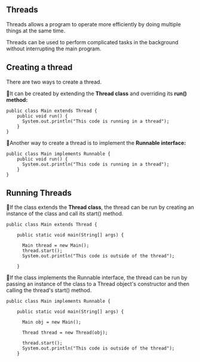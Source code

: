 ## Threads
Threads allows a program to operate more efficiently by doing multiple things at the same time.

Threads can be used to perform complicated tasks in the background without interrupting the main program.

## Creating a thread
There are two ways to create a thread.

🔸It can be created by extending the **Thread class** and overriding its **run() method:**

    public class Main extends Thread {
        public void run() {
          System.out.println("This code is running in a thread");
        }
    }

🔸Another way to create a thread is to implement the **Runnable interface:**

    public class Main implements Runnable {
        public void run() {
          System.out.println("This code is running in a thread");
        }
    }

## Running Threads
🔸If the class extends the **Thread class**, the thread can be run by creating an instance of the class and call its start() method.

    public class Main extends Thread {

        public static void main(String[] args) {

          Main thread = new Main();
          thread.start();
          System.out.println("This code is outside of the thread");

        }

🔸If the class implements the Runnable interface, the thread can be run by passing an instance of the class to a Thread object's constructor and then calling the thread's start() method.

    public class Main implements Runnable {

        public static void main(String[] args) {

          Main obj = new Main();

          Thread thread = new Thread(obj);
          
          thread.start();
          System.out.println("This code is outside of the thread");
        }